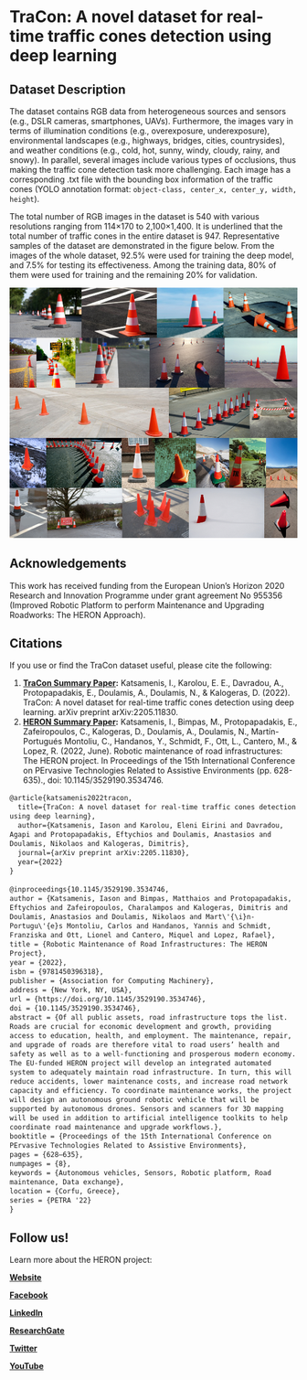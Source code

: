 # TraCon: A novel dataset for real-time traffic cones detection using deep learning

## Dataset Description

The dataset contains RGB data from heterogeneous sources and sensors (e.g., DSLR cameras, smartphones, UAVs). Furthermore, the images vary in terms of illumination conditions (e.g., overexposure, underexposure), environmental landscapes (e.g., highways, bridges, cities, countrysides), and weather conditions (e.g., cold, hot, sunny, windy, cloudy, rainy, and snowy). In parallel, several images include various types of occlusions, thus making the traffic cone detection task more challenging. Each image has a corresponding .txt file with the bounding box information of the traffic cones (YOLO annotation format: <code>object-class, center_x, center_y, width, height</code>).

The total number of RGB images in the dataset is 540 with various resolutions ranging from 114×170 to 2,100×1,400. It is underlined that the total number of traffic cones in the entire dataset is 947. Representative samples of the dataset are demonstrated in the figure below. From the images of the whole dataset, 92.5% were used for training the deep model, and 7.5% for testing its effectiveness. Among the training data, 80% of them were used for training and the remaining 20% for validation.

<img src="docs/TraCon_data_samples.png"/>

## Acknowledgements

This work has received funding from the European Union’s Horizon 2020 Research and Innovation Programme under grant agreement No 955356 (Improved Robotic Platform to perform Maintenance and Upgrading Roadworks: The HERON Approach).

## Citations

If you use or find the TraCon dataset useful, please cite the following:

1. **[TraCon Summary Paper](https://arxiv.org/abs/2205.11830):** Katsamenis, I., Karolou, E. E., Davradou, A., Protopapadakis, E., Doulamis, A., Doulamis, N., & Kalogeras, D. (2022). TraCon: A novel dataset for real-time traffic cones detection using deep learning. arXiv preprint arXiv:2205.11830.
2. **[HERON Summary Paper](https://dl.acm.org/doi/abs/10.1145/3529190.3534746?casa_token=MQ7wMDMZHfoAAAAA:Dr880-nr5X04aeDJiR9hK3GzHXmK_KaYV5gqvLopzeClO9yx7q6tgjKaqXbMo09OjrcsHeyyQuRTsA):** Katsamenis, I., Bimpas, M., Protopapadakis, E., Zafeiropoulos, C., Kalogeras, D., Doulamis, A., Doulamis, N., Martín-Portugués Montoliu, C., Handanos, Y., Schmidt, F., Ott, L., Cantero, M., & Lopez, R. (2022, June). Robotic maintenance of road infrastructures: The HERON project. In Proceedings of the 15th International Conference on PErvasive Technologies Related to Assistive Environments (pp. 628-635)., doi: 10.1145/3529190.3534746.

```csv
@article{katsamenis2022tracon,
  title={TraCon: A novel dataset for real-time traffic cones detection using deep learning},
  author={Katsamenis, Iason and Karolou, Eleni Eirini and Davradou, Agapi and Protopapadakis, Eftychios and Doulamis, Anastasios and Doulamis, Nikolaos and Kalogeras, Dimitris},
  journal={arXiv preprint arXiv:2205.11830},
  year={2022}
}

@inproceedings{10.1145/3529190.3534746,
author = {Katsamenis, Iason and Bimpas, Matthaios and Protopapadakis, Eftychios and Zafeiropoulos, Charalampos and Kalogeras, Dimitris and Doulamis, Anastasios and Doulamis, Nikolaos and Mart\'{\i}n-Portugu\'{e}s Montoliu, Carlos and Handanos, Yannis and Schmidt, Franziska and Ott, Lionel and Cantero, Miquel and Lopez, Rafael},
title = {Robotic Maintenance of Road Infrastructures: The HERON Project},
year = {2022},
isbn = {9781450396318},
publisher = {Association for Computing Machinery},
address = {New York, NY, USA},
url = {https://doi.org/10.1145/3529190.3534746},
doi = {10.1145/3529190.3534746},
abstract = {Of all public assets, road infrastructure tops the list. Roads are crucial for economic development and growth, providing access to education, health, and employment. The maintenance, repair, and upgrade of roads are therefore vital to road users’ health and safety as well as to a well-functioning and prosperous modern economy. The EU-funded HERON project will develop an integrated automated system to adequately maintain road infrastructure. In turn, this will reduce accidents, lower maintenance costs, and increase road network capacity and efficiency. To coordinate maintenance works, the project will design an autonomous ground robotic vehicle that will be supported by autonomous drones. Sensors and scanners for 3D mapping will be used in addition to artificial intelligence toolkits to help coordinate road maintenance and upgrade workflows.},
booktitle = {Proceedings of the 15th International Conference on PErvasive Technologies Related to Assistive Environments},
pages = {628–635},
numpages = {8},
keywords = {Autonomous vehicles, Sensors, Robotic platform, Road maintenance, Data exchange},
location = {Corfu, Greece},
series = {PETRA '22}
}
```

## Follow us!

Learn more about the HERON project:

**[Website](http://www.heron-h2020.eu/)**

**[Facebook](https://www.facebook.com/HeronEUProject)**

**[LinkedIn](https://www.linkedin.com/company/heroneuproject/)**

**[ResearchGate](https://www.researchgate.net/project/HeronEUProject)**

**[Twitter](https://twitter.com/HERON_H2020)**

**[YouTube](https://www.youtube.com/channel/UCc3hqqt-DVuVQ2Ib7fH-SOw)**
